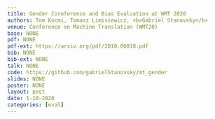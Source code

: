 ```yaml
---
title: Gender Coreference and Bias Evaluation at WMT 2020
authors: Tom Kocmi, Tomasz Limisiewicz, <b>Gabriel Stanovsky</b>
venue: Conference on Machine Translation (WMT20)
base: NONE
pdf: NONE
pdf-ext: https://arxiv.org/pdf/2010.06018.pdf
bib: NONE
bib-ext: NONE
talk: NONE
code: https://github.com/gabrielStanovsky/mt_gender
slides: NONE
poster: NONE
layout: post
date: 1-10-2020
categories: [eval]
---
```

